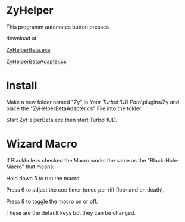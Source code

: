 # ZyHelper
This programm automates button presses

download at

[ZyHelperBeta.exe](https://github.com/ZyRaNex/ZyRaNex.github.io/raw/master/ZyHelperBeta.exe)

[ZyHelperBetaAdapter.cs](https://github.com/ZyRaNex/ZyRaNex.github.io/raw/master/ZyHelperBetaAdapter.cs)

# Install
Make a new folder named "Zy" in *Your TurboHUD Path*\plugins\Zy and place the "ZyHelperBetaAdapter.cs" File into the folder.

Start ZyHelperBeta.exe then start TurboHUD.

# Wizard Macro
If Blackhole is checked the Macro works the same as the "Black-Hole-Macro" that means:

Hold down 5 to run the macro.

Press 6 to adjust the coe timer (once per rift floor and on death).

Press 8 to toggle the macro on or off.

These are the default keys but they can be changed.
